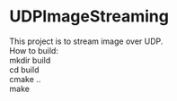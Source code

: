 # UDPImageStreaming
This project is to stream image over UDP. </br>
How to build: </br>
mkdir build </br>
cd build </br>
cmake .. </br>
make </br>

